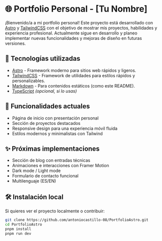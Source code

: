 # 🌐 Portfolio Personal - [Tu Nombre]

¡Bienvenido/a a mi portfolio personal! Este proyecto está desarrollado con [Astro](https://astro.build/) y [TailwindCSS](https://tailwindcss.com/) con el objetivo de mostrar mis proyectos, habilidades y experiencia profesional. Actualmente sigue en desarrollo y planeo implementar nuevas funcionalidades y mejoras de diseño en futuras versiones.

## 🚀 Tecnologías utilizadas

- [Astro](https://astro.build/) - Framework moderno para sitios web rápidos y ligeros.
- [TailwindCSS](https://tailwindcss.com/) - Framework de utilidades para estilos rápidos y personalizables.
- [Markdown](https://www.markdownguide.org/) - Para contenidos estáticos (como este README).
- [TypeScript](https://www.typescriptlang.org/) *(opcional, si lo usas)*

## 🔧 Funcionalidades actuales

- Página de inicio con presentación personal
- Sección de proyectos destacados
- Responsive design para una experiencia móvil fluida
- Estilos modernos y minimalistas con Tailwind

## ✨ Próximas implementaciones

- Sección de blog con entradas técnicas
- Animaciones e interacciones con Framer Motion
- Dark mode / Light mode
- Formulario de contacto funcional
- Multilenguaje (ES/EN)

## 🛠 Instalación local

Si quieres ver el proyecto localmente o contribuir:

```bash
git clone https://github.com/antoniocastillo-08/PortfolioAstro.git
cd PortfolioAstro
pnpm install
pnpm run dev